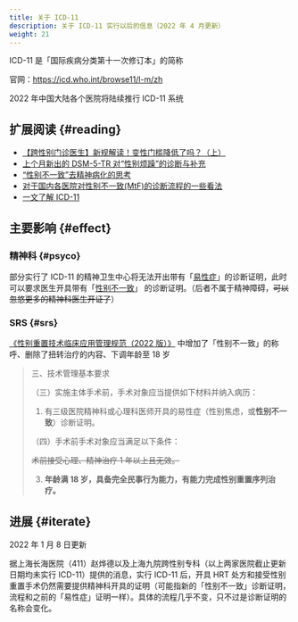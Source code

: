 ```yaml
---
title: 关于 ICD-11
description: 关于 ICD-11 实行以后的信息（2022 年 4 月更新）
weight: 21
---
```


ICD-11 是「国际疾病分类第十一次修订本」的简称

官网：<https://icd.who.int/browse11/l-m/zh>

2022 年中国大陆各个医院将陆续推行 ICD-11 系统

## 扩展阅读 {#reading}

<!-- 按发布时间倒序排序 -->

- [【跨性别门诊医生】新规解读！变性门槛降低了吗？（上）](https://www.bilibili.com/video/BV1GF411P7Z3)
- [上个月新出的 DSM-5-TR 对“性别烦躁”的诊断与补充](https://zhuanlan.zhihu.com/p/492886380)
- [“性别不一致”去精神病化的思考](https://doi.org/10.12014/j.issn.1002-0772.2021.11.10)
- [对于国内各医院对性别不一致(MtF)的诊断流程的一些看法](https://zhuanlan.zhihu.com/p/101582151)
- [一文了解 ICD-11](https://zhuanlan.zhihu.com/p/53190964)

## 主要影响 {#effect}

### 精神科 {#psyco}

部分实行了 ICD-11 的精神卫生中心将无法开出带有「[易性症][icd-10]」的诊断证明，此时可以要求医生开具带有「[性别不一致][icd-11]」 的诊断证明。（后者不属于精神障碍，~~可以忽悠更多的精神科医生开证了~~）

[icd-10]: https://icd.who.int/browse10/2019/en#/F64.0
[icd-11]: https://icd.who.int/browse11/l-m/zh#/http://id.who.int/icd/entity/411470068

### SRS {#srs}

[《性别重置技术临床应用管理规范（2022 版）》][spec] 中增加了「性别不一致」的称呼、删除了扭转治疗的内容、下调年龄至 18 岁

[spec]: http://www.nhc.gov.cn/yzygj/s7657/202204/2efe9f8ca13f499c8e1f70844fe96144.shtml

<!-- markdownlint-disable ol-prefix -->

> 三、技术管理基本要求
>
> （三）实施主体手术前，手术对象应当提供如下材料并纳入病历：
>
> 1. 有三级医院精神科或心理科医师开具的易性症（性别焦虑，或**性别不一致**）诊断证明。
>
> （四）手术前手术对象应当满足以下条件：
>
> ~~术前接受心理、精神治疗 1 年以上且无效。~~
>
> 3. **年龄满 18 岁，具备完全民事行为能力，有能力完成性别重置序列治疗。**

## 进展 {#iterate}

2022 年 1 月 8 日更新

据上海长海医院（411）赵烨德以及上海九院跨性别专科（以上两家医院截止更新日期均未实行 ICD-11）提供的消息，实行 ICD-11 后，开具 HRT 处方和接受性别重置手术仍然需要提供精神科开具的证明（可能指新的「性别不一致」诊断证明，流程和之前的「易性症」证明一样）。具体的流程几乎不变，只不过是诊断证明的名称会变化。
